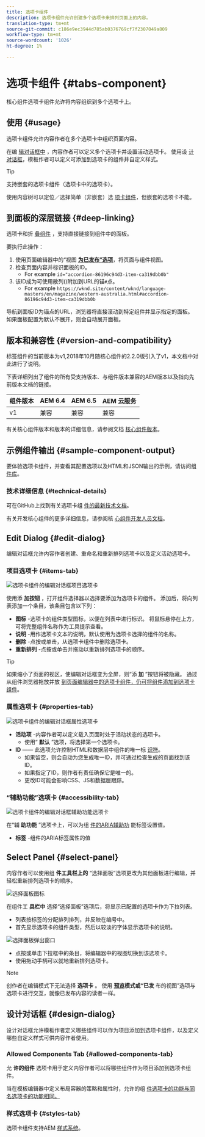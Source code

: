 ```yaml
---
title: 选项卡组件
description: 选项卡组件允许创建多个选项卡来排列页面上的内容。
translation-type: tm+mt
source-git-commit: c186e9ec3944d785ab0376769cf7f2307049a809
workflow-type: tm+mt
source-wordcount: '1026'
ht-degree: 1%

---
```



# 选项卡组件 {#tabs-component}

核心组件选项卡组件允许将内容组织到多个选项卡上。

## 使用 {#usage}

选项卡组件允许内容作者在多个选项卡中组织页面内容。

在编 [辑对话框中](#edit-dialog) ，内容作者可以定义多个选项卡并设置活动选项卡。 使用设 [计对话框](#design-dialog)，模板作者可以定义可添加到选项卡的组件并自定义样式。

>[!TIP]
>
>支持嵌套的选项卡组件（选项卡中的选项卡）。
>
>使用内容树可以定位／选择简单（非嵌套）选 [项卡组件](https://docs.adobe.com/content/help/en/experience-manager-cloud-service/sites/authoring/fundamentals/environment-tools.html#content-tree)，但嵌套的选项卡不能。

## 到面板的深层链接 {#deep-linking}

选项卡和折 [叠组件](accordion.md) ，支持直接链接到组件中的面板。

要执行此操作：

1. 使用页面编辑器中的“视图 **[为已发布”选项](https://docs.adobe.com/content/help/en/experience-manager-65/authoring/authoring/editing-content.html#view-as-published)**，将页面与组件视图。
1. 检查页面内容并标识面板的ID。
   * For example `id="accordion-86196c94d3-item-ca319dbb0b"`
1. 该ID成为可使用散列()附加到URL的锚`#`点。
   * For example `https://wknd.site/content/wknd/language-masters/en/magazine/western-australia.html#accordion-86196c94d3-item-ca319dbb0b`

导航到面板ID为锚点的URL，浏览器将直接滚动到特定组件并显示指定的面板。 如果面板配置为默认不展开，则会自动展开面板。

## 版本和兼容性 {#version-and-compatibility}

标签组件的当前版本为v1,2018年10月随核心组件的2.2.0版引入了v1，本文档中对此进行了说明。

下表详细列出了组件的所有受支持版本、与组件版本兼容的AEM版本以及指向先前版本文档的链接。

| 组件版本 | AEM 6.4 | AEM 6.5 | AEM 云服务 |
|--- |--- |--- |---|
| v1 | 兼容 | 兼容 | 兼容 |

有关核心组件版本和版本的详细信息，请参阅文档 [核心组件版本](/help/versions.md)。

## 示例组件输出 {#sample-component-output}

要体验选项卡组件，并查看其配置选项以及HTML和JSON输出的示例，请访问组 [件库](https://adobe.com/go/aem_cmp_library_tabs)。

### 技术详细信息 {#technical-details}

可在GitHub上找到有关选项卡组 [件的最新技术文档](https://adobe.com/go/aem_cmp_tech_tabs_v1)。

有关开发核心组件的更多详细信息，请参阅核 [心组件开发人员文档](/help/developing/overview.md)。

## Edit Dialog {#edit-dialog}

编辑对话框允许内容作者创建、重命名和重新排列选项卡以及定义活动选项卡。

### 项目选项卡 {#items-tab}

![选项卡组件的编辑对话框项目选项卡](/help/assets/tabs-edit-items.png)

使用添 **加按钮** ，打开组件选择器以选择要添加为选项卡的组件。 添加后，将向列表添加一个条目，该条目包含以下列：

* **图标** -选项卡的组件类型图标，以便在列表中进行标识。 将鼠标悬停在上方，可将完整组件名称作为工具提示查看。
* **说明** -用作选项卡文本的说明，默认使用为选项卡选择的组件的名称。
* **删除** -点按或单击，从选项卡组件中删除选项卡。
* **重新排列** -点按或单击并拖动以重新排列选项卡的顺序。

>[!TIP]
>
>如果缩小了页面的视区，使编辑对话框变为全屏，则“添 **加** ”按钮将被隐藏。 通过从组件浏览器拖放并放 [到页面编辑器中的选项卡组件，仍可将组件添加到选项卡组件](https://docs.adobe.com/content/help/en/experience-manager-cloud-service/sites/authoring/fundamentals/editing-content.html#inserting-a-component)。

### 属性选项卡 {#properties-tab}

![选项卡组件的编辑对话框属性选项卡](/help/assets/tabs-edit-properties.png)

* **活动项** -内容作者可以定义载入页面时处于活动状态的选项卡。
   * 使用“ **默认** ”选项，将选择第一个选项卡。
* **ID** —— 此选项允许控制HTML和数据层中组件的唯一标 [识符](/help/developing/data-layer/overview.md)。
   * 如果留空，则会自动为您生成唯一ID，并可通过检查生成的页面找到该ID。
   * 如果指定了ID，则作者有责任确保它是唯一的。
   * 更改ID可能会影响CSS、JS和数据层跟踪。

### “辅助功能”选项卡 {#accessibility-tab}

![选项卡组件的编辑对话框辅助功能选项卡](/help/assets/tabs-edit-accessibility.png)

在“辅 **助功能** ”选项卡上，可以为组 [件的ARIA辅助功](https://www.w3.org/WAI/standards-guidelines/aria/) 能标签设置值。

* **标签** -组件的ARIA标签属性的值

## Select Panel {#select-panel}

内容作者可以使用组 **件工具栏上的** “选择面板”选项更改为其他面板进行编辑，并轻松重新排列选项卡的顺序。

![选择面板图标](/help/assets/select-panel-icon.png)

在组件工 **具栏中** 选择“选择面板”选项后，将显示已配置的选项卡作为下拉列表。

* 列表按标签的分配排列排列，并反映在编号中。
* 首先显示选项卡的组件类型，然后以较淡的字体显示选项卡的说明。

![选择面板弹出窗口](/help/assets/select-panel-popover.png)

* 点按或单击下拉框中的条目，将编辑器中的视图切换到该选项卡。
* 使用拖动手柄可以就地重新排列选项卡。

>[!NOTE]
>
>创作者在编辑模式下无法选择 **选项卡** 。 使用 **[预览](https://docs.adobe.com/content/help/en/experience-manager-cloud-service/sites/authoring/fundamentals/editing-content.html#preview-mode)**模式或“已发**[](https://docs.adobe.com/content/help/en/experience-manager-cloud-service/sites/authoring/fundamentals/editing-content.html#view-as-published)** 布的视图”选项与选项卡进行交互，就像已发布内容的读者一样。

## 设计对话框 {#design-dialog}

设计对话框允许模板作者定义哪些组件可以作为项目添加到选项卡组件，以及定义哪些自定义样式可供内容作者使用。

### Allowed Components Tab {#allowed-components-tab}

允 **许的组件** 选项卡用于定义内容作者可以将哪些组件作为项目添加到选项卡组件。

当在模板编辑器中定义布局容器的策略和属性时，允许的组 [件选项卡的功能与同名选项卡的功能相同。](https://docs.adobe.com/content/help/en/experience-manager-cloud-service/sites/authoring/features/templates.html)

### 样式选项卡 {#styles-tab}

选项卡组件支持AEM [样式系统](/help/get-started/authoring.md#component-styling)。
